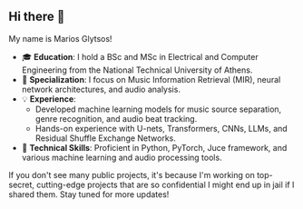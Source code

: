 ## Hi there 👋

My name is Marios Glytsos!

- 🎓 **Education**: I hold a BSc and MSc in Electrical and Computer Engineering from the National Technical University of Athens.
- 🎵 **Specialization**: I focus on Music Information Retrieval (MIR), neural network architectures, and audio analysis.
- 💡 **Experience**: 
  - Developed machine learning models for music source separation, genre recognition, and audio beat tracking.
  - Hands-on experience with U-nets, Transformers, CNNs, LLMs, and Residual Shuffle Exchange Networks.
- 🤖 **Technical Skills**: Proficient in Python, PyTorch, Juce framework, and various machine learning and audio processing tools.

If you don't see many public projects, it's because I'm working on top-secret, cutting-edge projects that are so confidential I might end up in jail if I shared them. Stay tuned for more updates!

